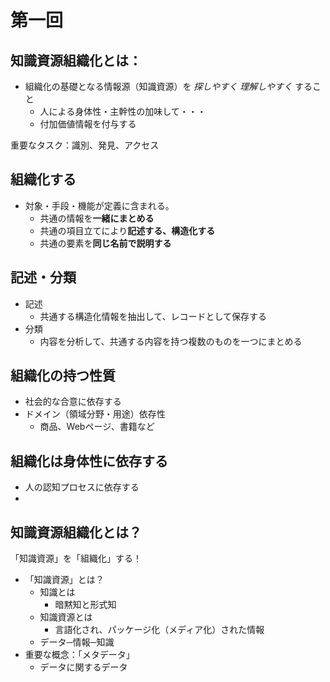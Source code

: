 # 第一回    
## 知識資源組織化とは：    
* 組織化の基礎となる情報源（知識資源）を *探しやすく* *理解しやすく* すること
  * 人による身体性・主幹性の加味して・・・
  * 付加価値情報を付与する      

重要なタスク：識別、発見、アクセス      

## 組織化する
* 対象・手段・機能が定義に含まれる。
  * 共通の情報を**一緒にまとめる**
  * 共通の項目立てにより**記述する、構造化する**
  * 共通の要素を**同じ名前で説明する**

## 記述・分類
* 記述
  * 共通する構造化情報を抽出して、レコードとして保存する
* 分類
  * 内容を分析して、共通する内容を持つ複数のものを一つにまとめる
  
## 組織化の持つ性質
* 社会的な合意に依存する
* ドメイン（領域分野・用途）依存性
  * 商品、Webページ、書籍など
  
## 組織化は身体性に依存する
*   人の認知プロセスに依存する
*   

## 知識資源組織化とは？ 
「知識資源」を「組織化」する！
*  「知識資源」とは？
    *  知識とは
        *  暗黙知と形式知
    * 知識資源とは
      * 言語化され、パッケージ化（メディア化）された情報
    * データ─情報─知識
* 重要な概念：「メタデータ」
  * データに関するデータ